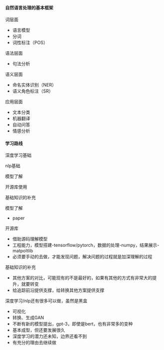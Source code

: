 #### 自然语言处理的基本框架

词层面 

- 语言模型
- 分词
- 词性标注（POS） 

语法层面

- 句法分析

语义层面

- 命名实体识别（NER）
- 语义角色标注（SR）

应用层面

- 文本分类
- 机器翻译
- 自动问答
- 情感分析



#### 学习路线

深度学习基础

nlp基础

模型了解

开源库使用

基础知识的补充



模型了解

- paper

开源库

- 借助源码理解模型
- 工程能力，模型搭建-tensorflow/pytorch，数据的处理-numpy，结果展示-matpoltlib
- 必须要手动的去做，才能发现问题，解决问题的过程就是加深理解的过程

基础知识的补充

- 其他方案的对比，可能现有的不是最好的，如果有其他的方式有非常大的提升，就要转变
- 给追踪前沿提供支撑，给转换其他方案提供支撑



深度学习/nlp还有很多可以做，虽然是黑盒

- 可视化
- 转换、生成GAN
- 不断有新的模型提出，gpt-3，即使是bert，也有非常多的变种
- 基本成型，但还要发展很久
- 深度学习的潜力还未知，边界还看不到
- 有充分的理由去继续做